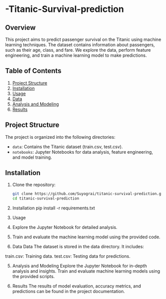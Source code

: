 # -Titanic-Survival-prediction

## Overview
This project aims to predict passenger survival on the Titanic using machine learning techniques. The dataset contains information about passengers, such as their age, class, and fare. We explore the data, perform feature engineering, and train a machine learning model to make predictions.

## Table of Contents
1. [Project Structure](#project-structure)
2. [Installation](#installation)
3. [Usage](#usage)
4. [Data](#data)
5. [Analysis and Modeling](#analysis-and-modeling)
6. [Results](#results)


## Project Structure
The project is organized into the following directories:
- `data`: Contains the Titanic dataset (train.csv, test.csv).
- `notebooks`: Jupyter Notebooks for data analysis, feature engineering, and model training.

## Installation
1. Clone the repository:
   ```bash
   git clone https://github.com/Suyograi/titanic-survival-prediction.git
   cd titanic-survival-prediction

2. Installation
   pip install -r requirements.txt

3. Usage
1. Explore the Jupyter Notebook for detailed analysis.
2. Train and evaluate the machine learning model using the provided code.

4. Data
Data
The dataset is stored in the data directory. It includes:

train.csv: Training data.
test.csv: Testing data for predictions.

5. Analysis and Modeling
Explore the Jupyter Notebook for in-depth analysis and insights.
Train and evaluate machine learning models using the provided scripts.

6. Results
The results of model evaluation, accuracy metrics, and predictions can be found in the project documentation.   
